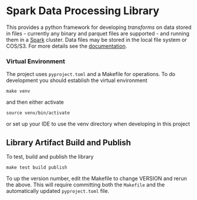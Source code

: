 # Spark Data Processing Library
This provides a python framework for developing _transforms_
on data stored in files - currently any binary and parquet files are supported -
and running them in a [Spark](https://spark.apache.org/) cluster.
Data files may be stored in the local file system or COS/S3.
For more details see the [documentation](../doc/overview.md).

### Virtual Environment
The project uses `pyproject.toml` and a Makefile for operations.
To do development you should establish the virtual environment
```shell
make venv
```
and then either activate
```shell
source venv/bin/activate
```
or set up your IDE to use the venv directory when developing in this project

## Library Artifact Build and Publish
To test, build and publish the library 
```shell
make test build publish
```
To up the version number, edit the Makefile to change VERSION and rerun
the above.  This will require committing both the `Makefile` and the
automatically updated `pyproject.toml` file.

